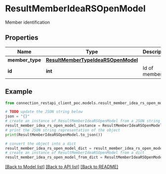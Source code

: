 # ResultMemberIdeaRSOpenModel

Member identification

## Properties

Name | Type | Description | Notes
------------ | ------------- | ------------- | -------------
**member_type** | [**ResultMemberTypeIdeaRSOpenModel**](ResultMemberTypeIdeaRSOpenModel.md) |  | [optional] 
**id** | **int** | Id of member | [optional] 

## Example

```python
from connection_restapi_client_poc.models.result_member_idea_rs_open_model import ResultMemberIdeaRSOpenModel

# TODO update the JSON string below
json = "{}"
# create an instance of ResultMemberIdeaRSOpenModel from a JSON string
result_member_idea_rs_open_model_instance = ResultMemberIdeaRSOpenModel.from_json(json)
# print the JSON string representation of the object
print(ResultMemberIdeaRSOpenModel.to_json())

# convert the object into a dict
result_member_idea_rs_open_model_dict = result_member_idea_rs_open_model_instance.to_dict()
# create an instance of ResultMemberIdeaRSOpenModel from a dict
result_member_idea_rs_open_model_from_dict = ResultMemberIdeaRSOpenModel.from_dict(result_member_idea_rs_open_model_dict)
```
[[Back to Model list]](../README.md#documentation-for-models) [[Back to API list]](../README.md#documentation-for-api-endpoints) [[Back to README]](../README.md)


